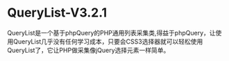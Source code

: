 # QueryList-V3.2.1
QueryList是一个基于phpQuery的PHP通用列表采集类,得益于phpQuery，让使用QueryList几乎没有任何学习成本，只要会CSS3选择器就可以轻松使用QueryList了，它让PHP做采集像jQuery选择元素一样简单。

